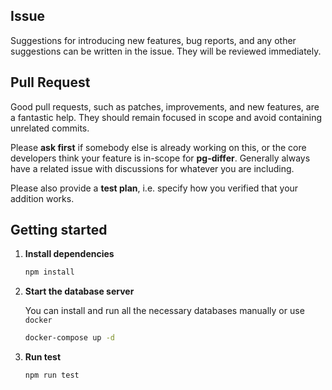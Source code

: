 ## Issue

Suggestions for introducing new features, bug reports, and any other suggestions can be written in the issue. They will be reviewed immediately.

## Pull Request

Good pull requests, such as patches, improvements, and new features, are a fantastic help. They should remain focused in scope and avoid containing unrelated commits.

Please **ask first** if somebody else is already working on this, or the core developers think your feature is in-scope for **pg-differ**. Generally always have a related issue with discussions for whatever you are including.

Please also provide a **test plan**, i.e. specify how you verified that your addition works.

## Getting started

1. **Install dependencies**

   ```bash
   npm install
   ```

2. **Start the database server**

   You can install and run all the necessary databases manually or use `docker`

   ```bash
   docker-compose up -d
   ```

3. **Run test**

   ```bash
   npm run test
   ```
